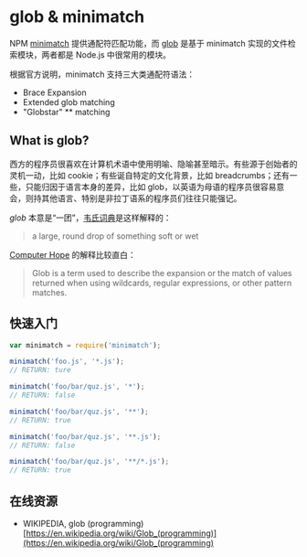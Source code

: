 #	glob & minimatch

NPM [minimatch](https://www.npmjs.com/package/minimatch) 提供通配符匹配功能，而 [glob](https://www.npmjs.com/package/glob) 是基于 minimatch 实现的文件检索模块，两者都是 Node.js 中很常用的模块。

根据官方说明，minimatch 支持三大类通配符语法：
*	Brace Expansion
*	Extended glob matching
*	"Globstar" ** matching

##	What is glob?

西方的程序员很喜欢在计算机术语中使用明喻、隐喻甚至暗示。有些源于创始者的灵机一动，比如 cookie；有些诞自特定的文化背景，比如 breadcrumbs；还有一些，只能归因于语言本身的差异，比如 glob，以英语为母语的程序员很容易意会，则持其他语言、特别是非拉丁语系的程序员们往往只能强记。

*glob* 本意是“一团”，[韦氏词典](http://www.merriam-webster.com/dictionary/glob)是这样解释的：
>	a large, round drop of something soft or wet

[Computer Hope](http://www.computerhope.com/jargon/g/glob.htm) 的解释比较直白：
>	Glob is a term used to describe the expansion or the match of values returned when using wildcards, regular expressions, or other pattern matches.

##	快速入门

```javascript
var minimatch = require('minimatch');

minimatch('foo.js', '*.js');
// RETURN: ture

minimatch('foo/bar/quz.js', '*');
// RETURN: false

minimatch('foo/bar/quz.js', '**');
// RETURN: true

minimatch('foo/bar/quz.js', '**.js');
// RETURN: false

minimatch('foo/bar/quz.js', '**/*.js');
// RETURN: true
```

##	在线资源

*	WIKIPEDIA, glob (programming)  
	[https://en.wikipedia.org/wiki/Glob_(programming)](https://en.wikipedia.org/wiki/Glob_(programming)
